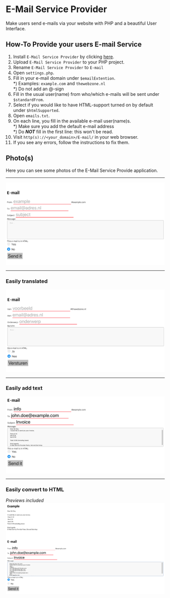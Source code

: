 # E-Mail Service Provider
Make users send e-mails via your website with PHP and a beautiful User Interface.

## How-To Provide your users E-mail Service
1) Install `E-Mail Service Provider` by clicking [here](https://github.com/ImmanuelNL/E-Mail-Service-Provider/archive/v2.0.zip).
2) Upload `E-Mail Service Provider` to your PHP project.
3) Rename `E-Mail Service Provider` to `E-mail`  
4) Open `settings.php`.
5) Fill in your e-mail domain under `$emailExtention`.  
*) Examples: `example.com` and `thewebzone.nl`  
*) Do not add an @-sign
6) Fill in the usual user(name) from who/which e-mails will be sent under `$standardFrom`.
7) Select if you would like to have HTML-support turned on by default under `$htmlSupported`.
8) Open `emails.txt`.
9) On each line, you fill in the available e-mail user(name)s.  
*) Make sure you add the default e-mail address  
*) Do **_NOT_** fill in the first line: this won't be read.
10) Visit `http(s)://<your_domain>/E-mail/` in your web browser.
11) If you see any errors, follow the instructions to fix them.

## Photo(s)
Here you can see some photos of the E-Mail Service Provide application.
___
![ScreenShot2](https://github.com/ImmanuelNL/E-Mail-Service-Provider/blob/master/Images/ScreenShot2.png)
___
### Easily translated
![ScreenShot1](https://github.com/ImmanuelNL/E-Mail-Service-Provider/blob/master/Images/ScreenShot%201.png)
___
### Easily add text
![ScreenShot3](https://github.com/ImmanuelNL/E-Mail-Service-Provider/blob/master/Images/ScreenShot3.png)
___
### Easily convert to HTML
_Previews included_
![ScreenShot4](https://github.com/ImmanuelNL/E-Mail-Service-Provider/blob/master/Images/ScreenShot4.png)
